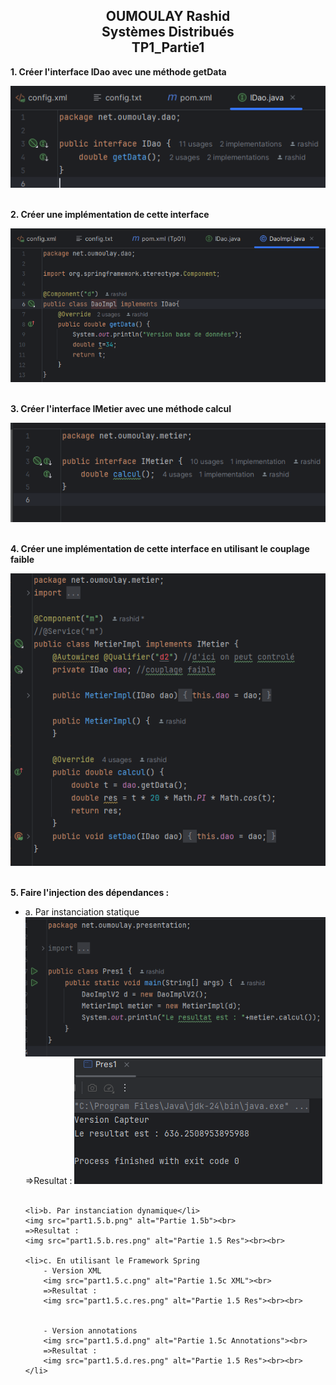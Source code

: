 
<h2 style="text-align: center;">
    OUMOULAY Rashid<br>
    Systèmes Distribués<br>
    TP1_Partie1
</h2>

<p><strong>1. Créer l'interface IDao avec une méthode getData</strong></p>
<img src="part1.1.png" alt="Partie 1.1"><br><br>

<p><strong>2. Créer une implémentation de cette interface</strong></p>
<img src="part1.2.png" alt="Partie 1.2"><br><br>

<p><strong>3. Créer l'interface IMetier avec une méthode calcul</strong></p>
<img src="part1.3.png" alt="Partie 1.3"><br><br>

<p><strong>4. Créer une implémentation de cette interface en utilisant le couplage faible</strong></p>
<img src="part1.4.png" alt="Partie 1.4"><br><br>

<p><strong>5. Faire l'injection des dépendances :</strong></p>
<ul>
    <li>a. Par instanciation statique</li>
    <img src="part1.5.a.png" alt="Partie 1.5a"><br>
    =>Resultat :
    <img src="part1.5.a.res.png" alt="Partie 1.5 Res"><br><br>
    
    <li>b. Par instanciation dynamique</li>
    <img src="part1.5.b.png" alt="Partie 1.5b"><br>
    =>Resultat :
    <img src="part1.5.b.res.png" alt="Partie 1.5 Res"><br><br>
    
    <li>c. En utilisant le Framework Spring
        - Version XML
        <img src="part1.5.c.png" alt="Partie 1.5c XML"><br>
        =>Resultat :
        <img src="part1.5.c.res.png" alt="Partie 1.5 Res"><br><br>
        

        - Version annotations
        <img src="part1.5.d.png" alt="Partie 1.5c Annotations"><br>
        =>Resultat :
        <img src="part1.5.d.res.png" alt="Partie 1.5 Res"><br><br>
    </li>
</ul>
